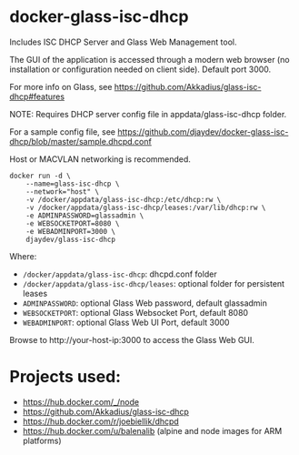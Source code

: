 # docker-glass-isc-dhcp
Includes ISC DHCP Server and Glass Web Management tool.

The GUI of the application is accessed through a modern web browser (no installation or configuration needed on client side). Default port 3000.

For more info on Glass, see https://github.com/Akkadius/glass-isc-dhcp#features

NOTE: Requires DHCP server config file in appdata/glass-isc-dhcp folder.

For a sample config file, see https://github.com/djaydev/docker-glass-isc-dhcp/blob/master/sample.dhcpd.conf

Host or MACVLAN networking is recommended.

```
docker run -d \
    --name=glass-isc-dhcp \
    --network="host" \
    -v /docker/appdata/glass-isc-dhcp:/etc/dhcp:rw \
    -v /docker/appdata/glass-isc-dhcp/leases:/var/lib/dhcp:rw \
    -e ADMINPASSWORD=glassadmin \
    -e WEBSOCKETPORT=8080 \
    -e WEBADMINPORT=3000 \
    djaydev/glass-isc-dhcp
```
Where:
- `/docker/appdata/glass-isc-dhcp`: dhcpd.conf folder
- `/docker/appdata/glass-isc-dhcp/leases`: optional folder for persistent leases
- `ADMINPASSWORD`: optional Glass Web password, default glassadmin
- `WEBSOCKETPORT`: optional Glass Websocket Port, default 8080
- `WEBADMINPORT`: optional Glass Web UI Port, default 3000

Browse to http://your-host-ip:3000 to access the Glass Web GUI.

# Projects used:
- https://hub.docker.com/_/node
- https://github.com/Akkadius/glass-isc-dhcp
- https://hub.docker.com/r/joebiellik/dhcpd
- https://hub.docker.com/u/balenalib (alpine and node images for ARM platforms)
